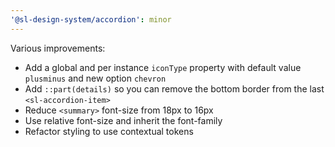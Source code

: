 ```yaml
---
'@sl-design-system/accordion': minor
---
```


Various improvements:
- Add a global and per instance `iconType` property with default value `plusminus` and new option `chevron`
- Add `::part(details)` so you can remove the bottom border from the last `<sl-accordion-item>`
- Reduce `<summary>` font-size from 18px to 16px
- Use relative font-size and inherit the font-family
- Refactor styling to use contextual tokens

